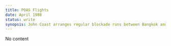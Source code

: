 ```yaml
---
title: POAS Flights
date: April 1988 
status: write
synopsis: John Coast arranges regular blockade runs between Bangkok and Jogjakarta, with Dave Fowler as pilot. 
---
```

No content